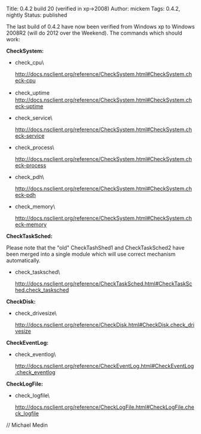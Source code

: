 Title: 0.4.2 build 20 (verified in xp->2008)
Author: mickem
Tags: 0.4.2, nightly
Status: published

The last build of 0.4.2 have now been verified from Windows xp to
Windows 2008R2 (will do 2012 over the Weekend). The commands which
should work:

**CheckSystem:**

-   check\_cpu\

    <http://docs.nsclient.org/reference/CheckSystem.html#CheckSystem.check-cpu>
-   <span style="line-height: 1.5em;">check\_uptime\
    </span><http://docs.nsclient.org/reference/CheckSystem.html#CheckSystem.check-uptime>
-   check\_service\

    <http://docs.nsclient.org/reference/CheckSystem.html#CheckSystem.check-service>
-   check\_process\

    <http://docs.nsclient.org/reference/CheckSystem.html#CheckSystem.check-process>
-   check\_pdh\

    <http://docs.nsclient.org/reference/CheckSystem.html#CheckSystem.check-pdh>
-   check\_memory\

    <http://docs.nsclient.org/reference/CheckSystem.html#CheckSystem.check-memory>

**CheckTaskSched:**

Please note that the "old" CheckTashShed1 and CheckTaskSched2 have been
merged into a single module which will use correct mechanism
automatically.

-   check\_tasksched\

    <http://docs.nsclient.org/reference/CheckTaskSched.html#CheckTaskSched.check_tasksched>

**CheckDisk:**

-   check\_drivesize\

    <http://docs.nsclient.org/reference/CheckDisk.html#CheckDisk.check_drivesize>

**CheckEventLog:**

-   check\_eventlog\

    <http://docs.nsclient.org/reference/CheckEventLog.html#CheckEventLog.check_eventlog>

**CheckLogFile:**

-   check\_logfile\

    <http://docs.nsclient.org/reference/CheckLogFile.html#CheckLogFile.check_logfile>

// Michael Medin
